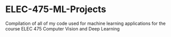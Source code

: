 # ELEC-475-ML-Projects
Compilation of all of my code used for machine learning applications for the course ELEC 475 Computer Vision and Deep Learning
